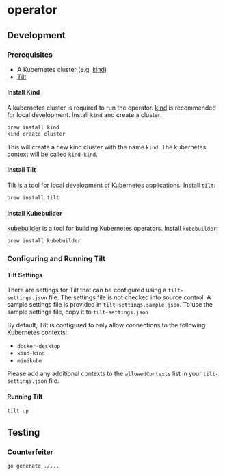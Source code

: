 # operator

## Development

### Prerequisites

- A Kubernetes cluster (e.g. [kind](https://kind.sigs.k8s.io/))
- [Tilt](https://tilt.dev/)

#### Install Kind

A kubernetes cluster is required to run the operator. [kind](https://kind.sigs.k8s.io/) is recommended for local development. Install `kind` and
create a cluster:

```bash
brew install kind
kind create cluster
```

This will create a new kind cluster with the name `kind`. The kubernetes context will be called `kind-kind`.

#### Install Tilt

[Tilt](https://tilt.dev/) is a tool for local development of Kubernetes applications. Install `tilt`:

```bash
brew install tilt
```

#### Install Kubebuilder

[kubebuilder](https://book.kubebuilder.io/quick-start.html) is a tool for building Kubernetes operators. Install `kubebuilder`:

```bash
brew install kubebuilder
```

### Configuring and Running Tilt

#### Tilt Settings

There are settings for Tilt that can be configured using a `tilt-settings.json` file. The settings file is not checked
into source control. A sample settings file is provided in `tilt-settings.sample.json`. To use the sample settings file,
copy it to `tilt-settings.json`

By default, Tilt is configured to only allow connections to the following Kubernetes contexts:

- `docker-desktop`
- `kind-kind`
- `minikube`

Please add any additional contexts to the `allowedContexts` list in your `tilt-settings.json` file.

#### Running Tilt

```bash
tilt up
```

## Testing

### Counterfeiter

```bash
go generate ./...
```
